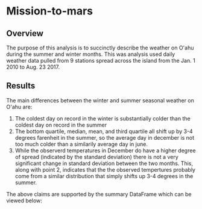 # Mission-to-mars

## Overview 
The purpose of this analysis is to succinctly describe the weather on O'ahu during the summer and winter months. This was analysis used daily weather data pulled from 9 stations spread across the island from the Jan. 1 2010 to Aug. 23 2017.

## Results 
The main differences between the winter and summer seasonal weather on O'ahu are:
1. The coldest day on record in the winter is substantially colder than the coldest day on record in the summer
1. The bottom quartile, median, mean, and third quartile all shift up by 3-4 degrees farenheit in the summer, so the average day in december is not too much colder than a similarily average day in june.
1. While the observerd temperatures in December do have a higher degree of spread (indicated by the standard deviation) there is not a very significant change in standard deviation between the two months. This, along with point 2, indicates that the the observed tempertures probably come from a similar distribution that simply shifts up 3-4 degrees in the summer.

The above claims are supported by the summary DataFrame which can be viewed below:
